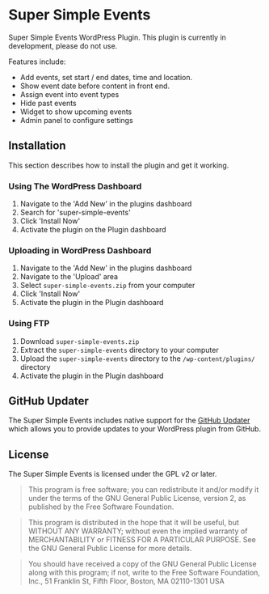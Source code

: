Super Simple Events
===================

Super Simple Events WordPress Plugin. This plugin is currently in development, please do not use.

Features include:

* Add events, set start / end dates, time and location. 
* Show event date before content in front end. 
* Assign event into event types
* Hide past events 
* Widget to show upcoming events
* Admin panel to configure settings 

## Installation

This section describes how to install the plugin and get it working.


### Using The WordPress Dashboard 

1. Navigate to the 'Add New' in the plugins dashboard
2. Search for 'super-simple-events'
3. Click 'Install Now'
4. Activate the plugin on the Plugin dashboard

### Uploading in WordPress Dashboard

1. Navigate to the 'Add New' in the plugins dashboard
2. Navigate to the 'Upload' area
3. Select `super-simple-events.zip` from your computer
4. Click 'Install Now'
5. Activate the plugin in the Plugin dashboard

### Using FTP 
1. Download `super-simple-events.zip`
2. Extract the `super-simple-events` directory to your computer
3. Upload the `super-simple-events` directory to the `/wp-content/plugins/` directory
4. Activate the plugin in the Plugin dashboard


## GitHub Updater

The Super Simple Events includes native support for the [GitHub Updater](https://github.com/afragen/github-updater) which allows you to provide updates to your WordPress plugin from GitHub.

## License

The Super Simple Events is licensed under the GPL v2 or later.

> This program is free software; you can redistribute it and/or modify
it under the terms of the GNU General Public License, version 2, as
published by the Free Software Foundation.

> This program is distributed in the hope that it will be useful,
but WITHOUT ANY WARRANTY; without even the implied warranty of
MERCHANTABILITY or FITNESS FOR A PARTICULAR PURPOSE.  See the
GNU General Public License for more details.

> You should have received a copy of the GNU General Public License
along with this program; if not, write to the Free Software
Foundation, Inc., 51 Franklin St, Fifth Floor, Boston, MA  02110-1301  USA